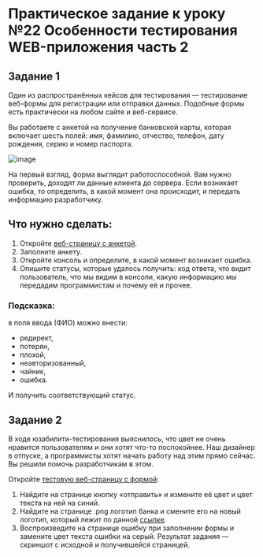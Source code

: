 # Практическое задание к уроку №22 Особенности тестирования WEB-приложения часть 2

## Задание 1

Один из распространённых кейсов для тестирования — тестирование веб-формы для регистрации или отправки данных. Подобные формы есть практически на любом сайте и веб-сервисе. 

Вы работаете с анкетой на получение банковской карты, которая включает шесть полей: имя, фамилию, отчество, телефон, дату рождения, серию и номер паспорта. 

![image](https://github.com/AMuzhev/all-homeworks/assets/152031354/5dba2f7f-cf7e-4382-b658-3b6facd12852)



На первый взгляд, форма выглядит работоспособной. Вам нужно проверить, доходят ли данные клиента до сервера. Если возникает ошибка, то определить, в какой момент она происходит, и передать информацию разработчику.

## Что нужно сделать:
1. Откройте [веб-страницу с анкетой]([http://zayavka-na-kartu-2.sdew.ru/](https://sinsl.github.io/testing-form/)).
2. Заполните анкету.
3. Откройте консоль и определите, в какой момент возникает ошибка.
4. Опишите статусы, которые удалось получить: код ответа, что видит пользователь, что мы видим в консоли, какую информацию мы передадим программистам и почему её и прочее.

### Подсказка:
в поля ввода (ФИО) можно внести:
- редирект,
- потерян,
- плохой,
- неавторизованный,
- чайник,
- ошибка.

И получить соответствующий статус.


## Задание 2 

В ходе юзабилити-тестирования выяснилось, что цвет не очень нравится пользователям и они хотят что-то поспокойнее. Наш дизайнер в отпуске, а программисты хотят начать работу над этим прямо сейчас. Вы решили помочь разработчикам в этом. 

Откройте [тестовую веб-страницу с формой]([http://zayavka-na-kartu-2.sdew.ru/](https://sinsl.github.io/testing-form/)): 

1. Найдите на странице кнопку «отправить» и измените её цвет и цвет текста на ней на синий. 
2. Найдите на странице .png логотип банка и смените его на новый логотип, который лежит по данной [ссылке]([https://netology.ru/dist/public/images/netology_b83461.png](https://avatars.mds.yandex.net/i?id=1090e8456477d0a8a1786e57311c13a3_l-5207778-images-thumbs&n=27&h=480&w=480)).
3. Воспроизведите на странице ошибку при заполнении формы и замените цвет текста ошибки на серый.
Результат задания — скриншот с исходной и получившейся страницей.


